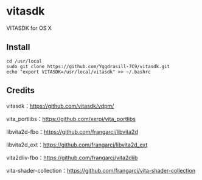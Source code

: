# vitasdk
VITASDK for OS X

## Install

```shell
cd /usr/local
sudo git clone https://github.com/Yggdrasill-7C9/vitasdk.git
echo "export VITASDK=/usr/local/vitasdk" >> ~/.bashrc
```
## Credits
vitasdk：https://github.com/vitasdk/vdpm/

vita_portlibs：https://github.com/xerpi/vita_portlibs

libvita2d-fbo：https://github.com/frangarcj/libvita2d

libvita2d_ext：https://github.com/frangarcj/libvita2d_ext

vita2dliv-fbo：https://github.com/frangarcj/vita2dlib

vita-shader-collection：https://github.com/frangarcj/vita-shader-collection
